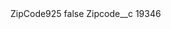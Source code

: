 <?xml version="1.0" encoding="UTF-8"?>
<CustomMetadata xmlns="http://soap.sforce.com/2006/04/metadata" xmlns:xsi="http://www.w3.org/2001/XMLSchema-instance" xmlns:xsd="http://www.w3.org/2001/XMLSchema">
    <label>ZipCode925</label>
    <protected>false</protected>
    <values>
        <field>Zipcode__c</field>
        <value xsi:type="xsd:string">19346</value>
    </values>
</CustomMetadata>
